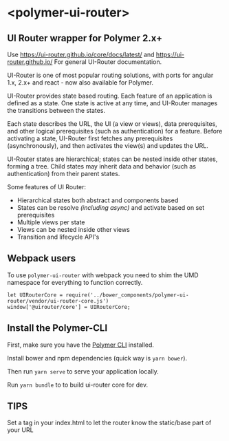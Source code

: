 # \<polymer-ui-router\>

## UI Router wrapper for Polymer 2.x+

Use https://ui-router.github.io/core/docs/latest/ and https://ui-router.github.io/ 
For general UI-Router documentation.

UI-Router is one of most popular routing solutions, 
with ports for angular 1.x, 2.x+ and react - now also available for Polymer.

UI-Router provides state based routing. Each feature of an application is defined as a state. One state is active at any time, and UI-Router manages the transitions between the states.

Each state describes the URL, the UI (a view or views), data prerequisites, and other logical prerequisites (such as authentication) for a feature. Before activating a state, UI-Router first fetches any prerequisites (asynchronously), and then activates the view(s) and updates the URL.

UI-Router states are hierarchical; states can be nested inside other states, forming a tree.
Child states may inherit data and behavior (such as authentication) from their parent states.

Some features of UI Router:

* Hierarchical states both abstract and components based
* States can be resolve *(including async)* and activate based on set prerequisites 
* Multiple views per state
* Views can be nested inside other views
* Transition and lifecycle API's


## Webpack users

To use `polymer-ui-router` with webpack you need to shim the UMD namespace for everything to function correctly.

    let UIRouterCore = require('../bower_components/polymer-ui-router/vendor/ui-router-core.js')
    window['@uirouter/core'] = UIRouterCore;

## Install the Polymer-CLI

First, make sure you have the [Polymer CLI](https://www.npmjs.com/package/polymer-cli) installed. 

Install bower and npm dependencies (quick way is `yarn bower`).

Then run `yarn serve` to serve your application locally.

Run `yarn bundle` to to build ui-router core for dev.

## TIPS

Set a <base href="$path"> tag in your index.html to let the router know the static/base part of your URL
